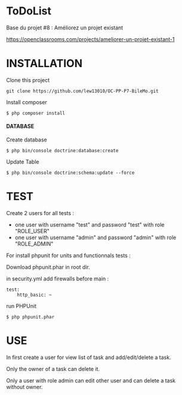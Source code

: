 ToDoList
========

Base du projet #8 : Améliorez un projet existant

https://openclassrooms.com/projects/ameliorer-un-projet-existant-1

INSTALLATION
============

Clone this project
```
git clone https://github.com/lew13010/OC-PP-P7-BileMo.git
```

Install composer
```
$ php composer install
```

#### DATABASE

Create database
```
$ php bin/console doctrine:database:create
```

Update Table 
```
$ php bin/console doctrine:schema:update --force
```

TEST
====

Create 2 users for all tests :
 - one user with username "test" and password "test" with role "ROLE_USER"
 - one user with username "admin" and password "admin" with role "ROLE_ADMIN"
 
For install phpunit for units and functionnals tests : 

Download phpunit.phar in root dir.

in security.yml add firewalls before main :
```
test:
    http_basic: ~
```


run PHPUnit
```
$ php phpunit.phar
```


USE
===

In first create a user for view list of task and add/edit/delete a task.

Only the owner of a task can delete it.

Only a user with role admin can edit other user and can delete a task without owner.